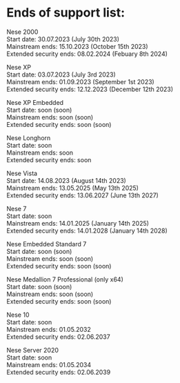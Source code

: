 # Ends of support list: 
Nese 2000    
Start date: 30.07.2023 (July 30th 2023)   
Mainstream ends: 15.10.2023 (October 15th 2023)     
Extended security ends: 08.02.2024 (Febuary 8th 2024) 



Nese XP    
Start date: 03.07.2023 (July 3rd 2023)   
Mainstream ends: 01.09.2023 (September 1st 2023)     
Extended security ends: 12.12.2023 (December 12th 2023) 

Nese XP Embedded    
Start date: soon (soon)   
Mainstream ends: soon (soon)     
Extended security ends: soon (soon) 


Nese Longhorn  
Start date: soon                
Mainstream ends: soon           
Extended security ends: soon


Nese Vista                  
Start date: 14.08.2023 (August 14th 2023)                   
Mainstream ends: 13.05.2025 (May 13th 2025)              
Extended security ends: 13.06.2027 (June 13th 2027) 

Nese 7                  
Start date: soon                   
Mainstream ends: 14.01.2025 (January 14th 2025)              
Extended security ends: 14.01.2028 (January 14th 2028) 

Nese Embedded Standard 7                  
Start date: soon (soon)                   
Mainstream ends: soon (soon)   
Extended security ends: soon (soon) 


Nese Medallion 7 Professional (only x64)                  
Start date: soon (soon)                   
Mainstream ends: soon (soon)              
Extended security ends: soon (soon)


Nese 10                  
Start date: soon                   
Mainstream ends: 01.05.2032              
Extended security ends: 02.06.2037 


Nese Server 2020                  
Start date: soon                   
Mainstream ends: 01.05.2034              
Extended security ends: 02.06.2039 
